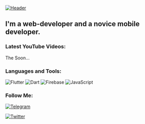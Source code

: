 [![Header](https://github.com/PerlAndrey/PerlAndrey/blob/master/assets/header.png)]()

## I'm a web-developer and a novice mobile developer.

### Latest YouTube Videos:
<!-- YOUTUBE:START -->
The Soon...
<!-- YOUTUBE:END -->

### Languages and Tools:
![Flutter](https://img.shields.io/badge/-Flutter-090909?style=for-the-badge&logo=flutter&logoColor=47C5FB)
![Dart](https://img.shields.io/badge/-Dart-090909?style=for-the-badge&logo=dart&logoColor=097CDB)
![Firebase](https://img.shields.io/badge/-Firebase-090909?style=for-the-badge&logo=firebase&logoColor=F8C52C)
![JavaScript](https://img.shields.io/badge/-JavaScript-090909?style=for-the-badge&logo=JavaScript&logoColor=E9D54D)


### Follow Me:

[![Telegram](https://img.shields.io/badge/-Telegram-090909?style=for-the-badge&logo=telegram&logoColor=27A0D9)](https://t.me/dev_ionov)

[![Twitter](https://img.shields.io/badge/-Twitter-090909?style=for-the-badge&logo=Twitter&logoColor=1C9DEB)](https://twitter.com/dev_ionov)
